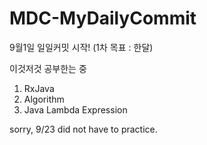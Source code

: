 # MDC-MyDailyCommit

9월1일 일일커밋 시작! (1차 목표 : 한달)

이것저것 공부한는 중


1. RxJava
2. Algorithm
3. Java Lambda Expression

sorry, 9/23 did not have to practice.

